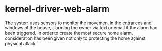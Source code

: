 # kernel-driver-web-alarm
The system uses sensors to monitor the movement in the  entrances and windows of the house, alarming the owner via text or email if the alarm had been  triggered. In order to create the most secure home alarm, consideration has been given not only to  protecting the home against physical attack
